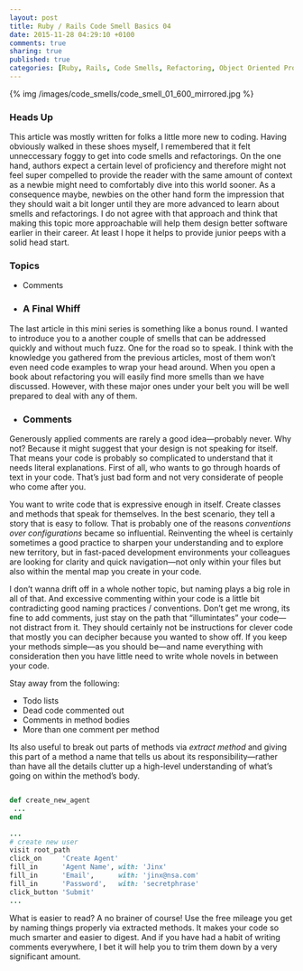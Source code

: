 ```yaml
---
layout: post
title: Ruby / Rails Code Smell Basics 04
date: 2015-11-28 04:29:10 +0100
comments: true
sharing: true
published: true 
categories: [Ruby, Rails, Code Smells, Refactoring, Object Oriented Programming ]
---
```


{% img /images/code_smells/code_smell_01_600_mirrored.jpg %}

### Heads Up

This article was mostly written for folks a little more new to coding. Having obviously walked in these shoes myself, I remembered that it felt unneccessary foggy to get into code smells and refactorings. On the one hand, authors expect a certain level of proficiency and therefore might not feel super compelled to provide the reader with the same amount of context as a newbie might need to comfortably dive into this world sooner. As a consequence maybe, newbies on the other hand form the impression that they should wait a bit longer until they are more advanced to learn about smells and refactorings. I do not agree with that approach and think that making this topic more approachable will help them design better software earlier in their career. At least I hope it helps to provide junior peeps with a solid head start.

### Topics

+ Comments




+ ### A Final Whiff

The last article in this mini series is something like a bonus round. I wanted to introduce you to a another couple of smells that can be addressed quickly and without much fuzz. One for the road so to speak. I think with the knowledge you gathered from the previous articles, most of them won’t even need code examples to wrap your head around. When you open a book about refactoring you will easily find more smells than we have discussed. However, with these major ones under your belt you will be well prepared to deal with any of them. 

+ ### Comments

Generously applied comments are rarely a good idea—probably never. Why not? Because it might suggest that your design is not speaking for itself. That means your code is probably so complicated to understand that it needs literal explanations. First of all, who wants to go through hoards of text in your code. That’s just bad form and not very considerate of people who come after you. 

You want to write code that is expressive enough in itself. Create classes and methods that speak for themselves. In the best scenario, they tell a story that is easy to follow. That is probably one of the reasons *conventions over configurations* became so influential. Reinventing the wheel is certainly sometimes a good practice to sharpen your understanding and to explore new territory, but in fast-paced development environments your colleagues are looking for clarity and quick navigation—not only within your files but also within the mental map you create in your code.

I don’t wanna drift off in a whole nother topic, but naming plays a big role in all of that. And excessive commenting within your code is a little bit contradicting good naming practices / conventions. Don’t get me wrong, its fine to add comments, just stay on the path that “illumintates” your code—not distract from it. They should certainly not be instructions for clever code that mostly you can decipher because you wanted to show off. If you keep your methods simple—as you should be—and name everything with consideration then you have little need to write whole novels in between your code.

Stay away from the following:

+ Todo lists
+ Dead code commented out
+ Comments in method bodies
+ More than one comment per method

Its also useful to break out parts of methods via *extract method* and giving this part of a method a name that tells us about its responsibility—rather than have all the details clutter up a high-level understanding of what’s going on within the method’s body.  

``` ruby

def create_new_agent
 ...
end

...
# create new user
visit root_path
click_on     'Create Agent'
fill_in      'Agent Name', with: 'Jinx'
fill_in      'Email',      with: 'jinx@nsa.com'
fill_in      'Password',   with: 'secretphrase'
click_button 'Submit'
...

```

What is easier to read? A no brainer of course! Use the free mileage you get by naming things properly via extracted methods. It makes your code so much smarter and easier to digest. And if you have had a habit of writing comments everywhere, I bet it will help you to trim them down by a very significant amount.
